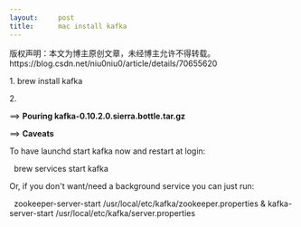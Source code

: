 ```yaml
---
layout:     post
title:      mac install kafka
---
```

<div id="article_content" class="article_content clearfix csdn-tracking-statistics" data-pid="blog" data-mod="popu_307" data-dsm="post">
								<div class="article-copyright">
					版权声明：本文为博主原创文章，未经博主允许不得转载。					https://blog.csdn.net/niu0niu0/article/details/70655620				</div>
								            <link rel="stylesheet" href="https://csdnimg.cn/release/phoenix/template/css/ck_htmledit_views-f76675cdea.css">
						<div class="htmledit_views" id="content_views">
                
<p>1. brew install kafka</p>
<p>2. </p>
<p class="p1"><span class="s1">==&gt;</span><span class="s2"> <strong>Pouring kafka-0.10.2.0.sierra.bottle.tar.gz</strong></span></p>
<p class="p1"><span class="s1">==&gt;</span><span class="s2"> <strong>Caveats</strong></span></p>
<p class="p1"><span class="s2">To have launchd start kafka now and restart at login:</span></p>
<p class="p1"><span class="s2">  brew services start kafka</span></p>
<p class="p1"><span class="s2">Or, if you don't want/need a background service you can just run:</span></p>
<p class="p1"><span class="s2">  zookeeper-server-start /usr/local/etc/kafka/zookeeper.properties &amp; kafka-server-start /usr/local/etc/kafka/server.properties</span></p>
            </div>
                </div>